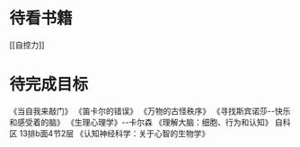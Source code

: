 # 待看书籍
[[自控力]]



# 待完成目标
《当自我来敲门》
《笛卡尔的错误》
《万物的古怪秩序》
《寻找斯宾诺莎--快乐和感受着的脑》
《生理心理学》--卡尔森
《理解大脑：细胞、行为和认知》 自科区 13排b面4节2层
《认知神经科学：关于心智的生物学》